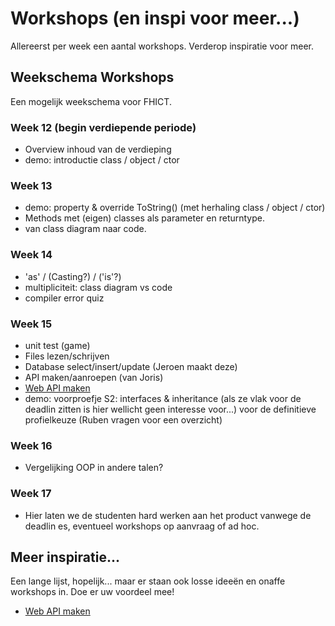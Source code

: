 # Workshops (en inspi voor meer...)
Allereerst per week een aantal workshops. Verderop inspiratie voor meer.

## Weekschema Workshops
Een mogelijk weekschema voor FHICT.

### Week 12 (begin verdiepende periode)

+ Overview inhoud van de verdieping
+ demo: introductie class / object / ctor

### Week 13

+ demo: property & override ToString() (met herhaling class / object / ctor)
+ Methods met (eigen) classes als parameter en returntype.
+ van class diagram naar code.

### Week 14

+ 'as' / (Casting?) / ('is'?)
+ multipliciteit: class diagram vs code
+ compiler error quiz

### Week 15

+ unit test (game)
+ Files lezen/schrijven
+ Database select/insert/update  (Jeroen maakt deze)
+ API maken/aanroepen (van Joris)
+ [Web API maken](webApi01_CS/MaakJeEigenApi.pdf)
+ demo: voorproefje S2: interfaces & inheritance
        (als ze vlak voor de deadlin zitten is hier wellicht geen interesse voor...)
        voor de definitieve profielkeuze
        (Ruben vragen voor een overzicht)

### Week 16

+ Vergelijking OOP in andere talen?

### Week 17
+ Hier laten we de studenten hard werken aan het product vanwege de deadlin es, eventueel workshops op aanvraag of ad hoc.





## Meer inspiratie...
Een lange lijst, hopelijk... maar er staan ook losse ideeën en onaffe workshops in. Doe er uw voordeel mee!

+ [Web API maken](webApi01_CS/MaakJeEigenApi.pdf)
